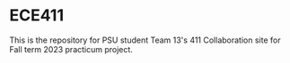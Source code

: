# ECE411
This is the repository for PSU student Team 13's 411 Collaboration site for Fall term 2023 practicum project. 


